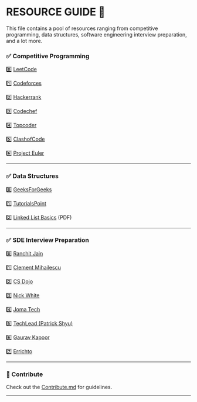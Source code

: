 ﻿# RESOURCE GUIDE 📃

This file contains a pool of resources ranging from competitive programming, data structures, software engineering interview preparation, and a lot more.

### ✅ Competitive Programming


0️⃣ [LeetCode](https://leetcode.com/ "LeetCode") 

1️⃣ [Codeforces](https://codeforces.com/ "Codeforces")

2️⃣ [Hackerrank](https://www.hackerrank.com/ "HackerRank")

3️⃣ [Codechef](https://www.codechef.com/ "Codechef")

4️⃣ [Topcoder](https://www.topcoder.com/ "Topcoder")

5️⃣ [ClashofCode](https://www.codingame.com/multiplayer/clashofcode "ClashofCode")

6️⃣ [Project Euler](https://projecteuler.net/about "Project Euler")


____

### ✅ Data Structures


0️⃣ [GeeksForGeeks](https://www.geeksforgeeks.org/ "GeeksForGeeks") 

1️⃣ [TutorialsPoint](https://www.tutorialspoint.com/data_structures_algorithms/ "TutorialsPoint")

2️⃣ [Linked List Basics](cslibrary.stanford.edu/103/LinkedListBasics.pdf "Linked List Basics") (PDF)


____
### ✅ SDE Interview Preparation 

0️⃣ [Ranchit Jain](https://www.youtube.com/channel/UC9fDC_eBh9e_bogw87DbGKQ "Ranchit Jain")

1️⃣ [Clement Mihailescu](https://www.youtube.com/channel/UCaO6VoaYJv4kS-TQO_M-N_g "Clement Mihailescu")

2️⃣ [CS Dojo](https://www.youtube.com/channel/UCxX9wt5FWQUAAz4UrysqK9A "CS Dojo")

3️⃣ [Nick White](https://www.youtube.com/channel/UC1fLEeYICmo3O9cUsqIi7HA "Nick White")

4️⃣ [Joma Tech](https://www.youtube.com/channel/UCV0qA-eDDICsRR9rPcnG7tw "Joma Tech")

5️⃣ [TechLead (Patrick Shyu)](https://www.youtube.com/channel/UC4xKdmAXFh4ACyhpiQ_3qBw "TechLead")

6️⃣ [Gaurav Kapoor](https://www.youtube.com/channel/UCRPMAqdtSgd0Ipeef7iFsKw/ "Gaurav Kapoor")

7️⃣ [Errichto](https://www.youtube.com/channel/UCBr_Fu6q9iHYQCh13jmpbrg/ "Errichto")


____
### 🔗 Contribute

Check out the [Contribute.md](https://github.com/shubhangi-singh21/My-Codes/blob/master/Contribute.md) for guidelines.

____





